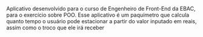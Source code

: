 Aplicativo desenvolvido para o curso de Engenheiro de Front-End da EBAC, para o exercício sobre POO. Esse aplicativo é um paquímetro que calcula quanto tempo o usuário pode estacionar a partir do valor inputado em reais, assim como o troco que ele irá receber
